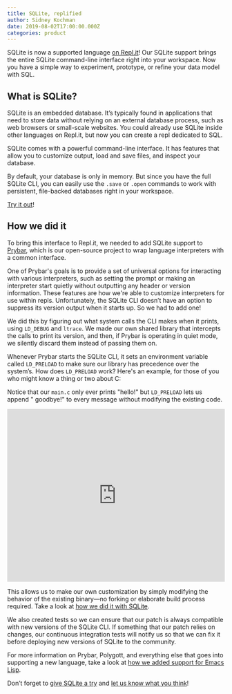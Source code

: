 ```yaml
---
title: SQLite, replified
author: Sidney Kochman
date: 2019-08-02T17:00:00.000Z
categories: product
---
```


SQLite is now a supported language [on Repl.it](https://repl.it/languages/sqlite)! Our SQLite support brings the entire SQLite command-line interface right into your workspace. Now you have a simple way to experiment, prototype, or refine your data model with SQL.

## What is SQLite?

SQLite is an embedded database. It’s typically found in applications that need to store data without relying on an external database process, such as web browsers or small-scale websites. You could already use SQLite inside other languages on Repl.it, but now you can create a repl dedicated to SQL.

SQLite comes with a powerful command-line interface. It has features that allow you to customize output, load and save files, and inspect your database. 

By default, your database is only in memory. But since you have the full SQLite CLI, you can easily use the `.save` or `.open` commands to work with persistent, file-backed databases right in your workspace.

[Try it out](https://repl.it/languages/sqlite)!

## How we did it

To bring this interface to Repl.it, we needed to add SQLite support to [Prybar](https://github.com/replit/prybar), which is our open-source project to wrap language interpreters with a common interface.

One of Prybar's goals is to provide a set of universal options for interacting with various interpreters, such as setting the prompt or making an interpreter start quietly without outputting any header or version information. These features are how we're able to customize interpreters for use within repls. Unfortunately, the SQLite CLI doesn’t have an option to suppress its version output when it starts up. So we had to add one!

We did this by figuring out what system calls the CLI makes when it prints, using `LD_DEBUG` and `ltrace`. We made our own shared library that intercepts the calls to print its version, and then, if Prybar is operating in quiet mode, we silently discard them instead of passing them on.

Whenever Prybar starts the SQLite CLI, it sets an environment variable called `LD_PRELOAD` to make sure our library has precedence over the system’s. How does `LD_PRELOAD` work? Here's an example, for those of you who might know a thing or two about C:

Notice that our `main.c` only ever prints "hello!" but `LD_PRELOAD` lets us append " goodbye!" to every message without modifying the existing code.

<iframe height="400px" width="100%" src="https://repl.it/@kochman/HelloGoodbye?lite=true" scrolling="no" frameborder="no" allowtransparency="true" allowfullscreen="true" sandbox="allow-forms allow-pointer-lock allow-popups allow-same-origin allow-scripts allow-modals"></iframe>

This allows us to make our own customization by simply modifying the behavior of the existing binary—no forking or elaborate build process required. Take a look at [how we did it with SQLite](https://github.com/replit/prybar/commit/3fb14f2a46b628317d7dbb1c67d9cf078ee272c1).

We also created tests so we can ensure that our patch is always compatible with new versions of the SQLite CLI. If something that our patch relies on changes, our continuous integration tests will notify us so that we can fix it before deploying new versions of SQLite to the community.

For more information on Prybar, Polygott, and everything else that goes into supporting a new language, take a look at [how we added support for Emacs Lisp](https://repl.it/site/blog/elisp).

Don’t forget to [give SQLite a try](https://repl.it/languages/sqlite) and [let us know what you think](https://repl.it/feedback/)!
